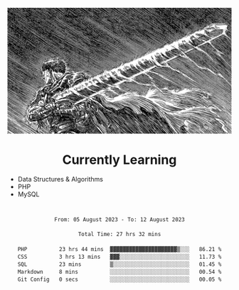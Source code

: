 <!-- Profile image -->
<p align="center">
 <img src="assets/bpD2ohb.png" width="1080px">
</p>
<!-- Profile image end -->

<!-- Currently learning -->
<h1 align="center">Currently Learning </h1>

* Data Structures & Algorithms
* PHP
* MySQL 
#
<!-- Currently learning end -->

<div align="center">
<!--START_SECTION:waka-->

```txt
From: 05 August 2023 - To: 12 August 2023

Total Time: 27 hrs 32 mins

PHP          23 hrs 44 mins  ▓▓▓▓▓▓▓▓▓▓▓▓▓▓▓▓▓▓▓▓▓▒░░░   86.21 %
CSS          3 hrs 13 mins   ▓▓▓░░░░░░░░░░░░░░░░░░░░░░   11.73 %
SQL          23 mins         ▒░░░░░░░░░░░░░░░░░░░░░░░░   01.45 %
Markdown     8 mins          ░░░░░░░░░░░░░░░░░░░░░░░░░   00.54 %
Git Config   0 secs          ░░░░░░░░░░░░░░░░░░░░░░░░░   00.05 %
```

<!--END_SECTION:waka-->
</div>
